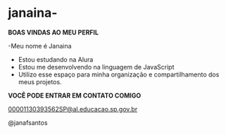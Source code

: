 # janaina-
**BOAS VINDAS AO MEU PERFIL**

-Meu nome é Janaina 
- Estou estudando na Alura
- Estou me desenvolvendo na linguagem de JavaScript
- Utilizo esse espaço para minha organização e compartilhamento dos meus projetos.

**VOCÊ PODE ENTRAR EM CONTATO COMIGO**

 00001130393562SP@al.educacao.sp.gov.br

 @janafsantos
